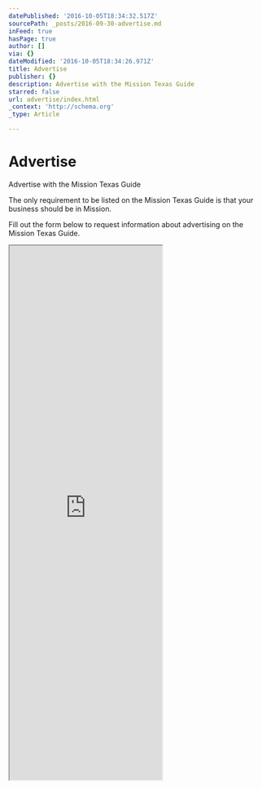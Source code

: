 ```yaml
---
datePublished: '2016-10-05T18:34:32.517Z'
sourcePath: _posts/2016-09-30-advertise.md
inFeed: true
hasPage: true
author: []
via: {}
dateModified: '2016-10-05T18:34:26.971Z'
title: Advertise
publisher: {}
description: Advertise with the Mission Texas Guide
starred: false
url: advertise/index.html
_context: 'http://schema.org'
_type: Article

---
```

# Advertise

Advertise with the Mission Texas Guide

The only requirement to be listed on the Mission Texas Guide is that your business should be in Mission.

Fill out the form below to request information about advertising on the Mission Texas Guide. 

<iframe src="https://the-grid.github.io/ed-userhtml/?g=eJwlzkkOwiAUANCrkH-AMnSwNaUmGg9g4gUY_hcWBAIkXl-j67d5e6RqErJ39D1oOAkBLGB8ha5BCjUD-7nN1WPV8NVWnYbQe2lnzk0pQ0um9hYQ--By4pZTrulyf1xvT61GWudxkx7dMjlH2-oFOYV-mSRZK-DY-X9wfAAWiSwk" height="1050" style=""></iframe>